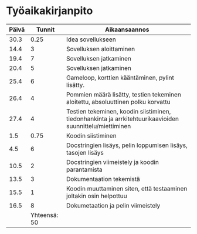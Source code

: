 # Työaikakirjanpito

Päivä | Tunnit | Aikaansaannos
------|--------|--------------------
30.3 | 0.25 | Idea sovellukseen
14.4 | 3 | Sovelluksen aloittaminen
19.4 | 7 | Sovelluksen jatkaminen
20.4 | 5 | Sovelluksen jatkaminen
25.4 | 6 | Gameloop, korttien kääntäminen, pylint lisätty.
26.4 | 4 | Pommien määrä lisätty, testien tekeminen aloitettu, absoluuttinen polku korvattu 
27.4 | 4 | Testien tekeminen, koodin siistiminen, tiedonhankinta ja arrkitehtuurikaavioiden suunnittelu/miettiminen
1.5 | 0.75 | Koodin siistiminen
4.5 | 6 | Docstringien lisäys, pelin loppumisen lisäys, tasojen lisäys
10.5 | 2 | Docstringien viimeistely ja koodin parantamista
13.5 | 3 | Dokumentaation tekemistä  
15.5 | 1 | Koodin muuttaminen siten, että testaaminen joltakin osin helpottuu
16.5 | 8 | Dokumetaation ja pelin viimeistely 
| | Yhteensä: 50 |
